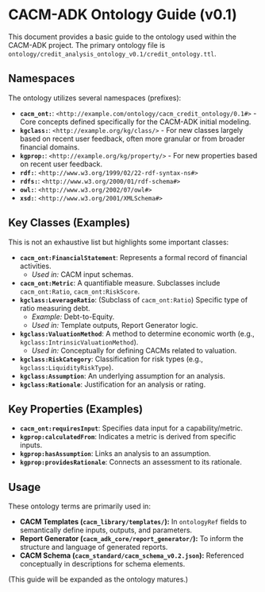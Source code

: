 # CACM-ADK Ontology Guide (v0.1)

This document provides a basic guide to the ontology used within the CACM-ADK project.
The primary ontology file is `ontology/credit_analysis_ontology_v0.1/credit_ontology.ttl`.

## Namespaces

The ontology utilizes several namespaces (prefixes):

*   **`cacm_ont:`**: `<http://example.com/ontology/cacm_credit_ontology/0.1#>` - Core concepts defined specifically for the CACM-ADK initial modeling.
*   **`kgclass:`**: `<http://example.org/kg/class/>` - For new classes largely based on recent user feedback, often more granular or from broader financial domains.
*   **`kgprop:`**: `<http://example.org/kg/property/>` - For new properties based on recent user feedback.
*   **`rdf:`**: `<http://www.w3.org/1999/02/22-rdf-syntax-ns#>`
*   **`rdfs:`**: `<http://www.w3.org/2000/01/rdf-schema#>`
*   **`owl:`**: `<http://www.w3.org/2002/07/owl#>`
*   **`xsd:`**: `<http://www.w3.org/2001/XMLSchema#>`

## Key Classes (Examples)

This is not an exhaustive list but highlights some important classes:

*   **`cacm_ont:FinancialStatement`**: Represents a formal record of financial activities.
    *   *Used in:* CACM input schemas.
*   **`cacm_ont:Metric`**: A quantifiable measure. Subclasses include `cacm_ont:Ratio`, `cacm_ont:RiskScore`.
*   **`kgclass:LeverageRatio`**: (Subclass of `cacm_ont:Ratio`) Specific type of ratio measuring debt.
    *   *Example:* Debt-to-Equity.
    *   *Used in:* Template outputs, Report Generator logic.
*   **`kgclass:ValuationMethod`**: A method to determine economic worth (e.g., `kgclass:IntrinsicValuationMethod`).
    *   *Used in:* Conceptually for defining CACMs related to valuation.
*   **`kgclass:RiskCategory`**: Classification for risk types (e.g., `kgclass:LiquidityRiskType`).
*   **`kgclass:Assumption`**: An underlying assumption for an analysis.
*   **`kgclass:Rationale`**: Justification for an analysis or rating.

## Key Properties (Examples)

*   **`cacm_ont:requiresInput`**: Specifies data input for a capability/metric.
*   **`kgprop:calculatedFrom`**: Indicates a metric is derived from specific inputs.
*   **`kgprop:hasAssumption`**: Links an analysis to an assumption.
*   **`kgprop:providesRationale`**: Connects an assessment to its rationale.

## Usage

These ontology terms are primarily used in:
*   **CACM Templates (`cacm_library/templates/`):** In `ontologyRef` fields to semantically define inputs, outputs, and parameters.
*   **Report Generator (`cacm_adk_core/report_generator/`):** To inform the structure and language of generated reports.
*   **CACM Schema (`cacm_standard/cacm_schema_v0.2.json`):** Referenced conceptually in descriptions for schema elements.

(This guide will be expanded as the ontology matures.)
